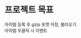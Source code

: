 <head>
<title>
프로젝트 개요
</title>
</head>
<body>
<h1>프로젝트 목표</h1>
<p>아이템 등록 후 gzip 포맷 저장, 불러오기<br>아이템 우클릭 시 이벤트</p>

</body>
